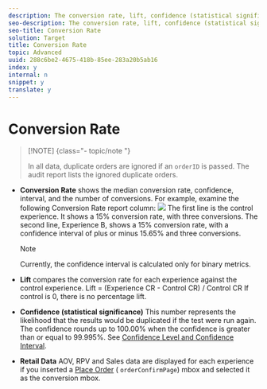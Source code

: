 ```yaml
---
description: The conversion rate, lift, confidence (statistical significance) and confidence interval are reported for each experience.
seo-description: The conversion rate, lift, confidence (statistical significance) and confidence interval are reported for each experience.
seo-title: Conversion Rate
solution: Target
title: Conversion Rate
topic: Advanced
uuid: 288c6be2-4675-418b-85ee-283a20b5ab16
index: y
internal: n
snippet: y
translate: y
---
```


# Conversion Rate


>[!NOTE] {class="- topic/note "}
>
>In all data, duplicate orders are ignored if an `orderID` is passed. The audit report lists the ignored duplicate orders. 



* **Conversion Rate** shows the median conversion rate, confidence, interval, and the number of conversions. For example, examine the following Conversion Rate report column:
  ![](../graphics/conversion_rate.png) 
  The first line is the control experience. It shows a 15% conversion rate, with three conversions. The second line, Experience B, shows a 15% conversion rate, with a confidence interval of plus or minus 15.65% and three conversions.

  >[!NOTE]
  >
  >Currently, the confidence interval is calculated only for binary metrics.


* **Lift** compares the conversion rate for each experience against the control experience. Lift = (Experience CR - Control CR) / Control CR
  If control is 0, there is no percentage lift.

* **Confidence (statistical significance)** This number represents the likelihood that the results would be duplicated if the test were run again. The confidence rounds up to 100.00% when the confidence is greater than or equal to 99.995%. See [Confidence Level and Confidence Interval](c_confidence_level_and_confidence_interval.md#concept_0D0002A1EBDF420E9C50E2A46F36629B). 

* **Retail Data** AOV, RPV and Sales data are displayed for each experience if you inserted a [Place Order](t_Creating_a_Place_Order_Mbox.md#task_0036D5F6C062442788BB55E872816D82) ( `orderConfirmPage`) mbox and selected it as the conversion mbox.

